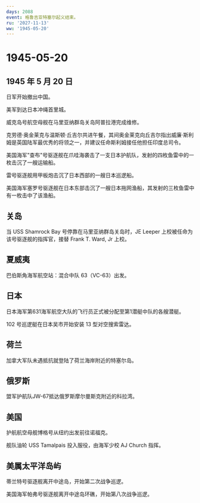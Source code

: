 ```yaml
---
days: 2088
event: 格鲁吉亚特塞尔起义结束。
ru: '2027-11-13'
ww: '1945-05-20'
---
```


# 1945-05-20

## 1945 年 5 月 20 日

日军开始撤出中国。

美军到达日本冲绳首里城。

威克岛号航空母舰在马里亚纳群岛关岛阿普拉港完成维修。

克劳德·奥金莱克与温斯顿·丘吉尔共进午餐，其间奥金莱克向丘吉尔指出威廉·斯利姆是英国陆军最优秀的将领之一，并建议任命斯利姆接任他担任印度总司令。

美国海军"查布"号驱逐舰在爪哇海袭击了一支日本护航队，发射的四枚鱼雷中的一枚击沉了一艘运输船。

雷号驱逐舰用甲板炮击沉了日本西部的一艘日本巡逻船。

美国海军塞罗号驱逐舰在日本东部击沉了一艘日本拖网渔船，其发射的三枚鱼雷中有一枚击中了该渔船。

## 关岛

当 USS Shamrock Bay 号停靠在马里亚纳群岛关岛时，JE Leeper
上校被任命为该号驱逐舰的指挥官，接替 Frank T. Ward, Jr 上校。

## 夏威夷

巴伯斯角海军航空站：混合中队 63（VC-63）出发。

## 日本

日本海军第631海军航空大队的飞行员正式被分配至第1潜艇中队的各艘潜艇。

102 号巡逻艇在日本吴市开始安装 13 型对空搜索雷达。

## 荷兰

加拿大军队未遇抵抗就登陆了荷兰海岸附近的特塞尔岛。

## 俄罗斯

盟军护航队JW-67抵达俄罗斯摩尔曼斯克附近的科拉湾。

## 美国

护航航空母舰博格号从纽约出发前往诺福克。

舰队油轮 USS Tamalpais 投入服役，由海军少校 AJ Church 指挥。

## 美属太平洋岛屿

蒂兰特号驱逐舰离开中途岛，开始第二次战争巡逻。

美国海军帕弗号驱逐舰离开中途岛环礁，开始第八次战争巡逻。